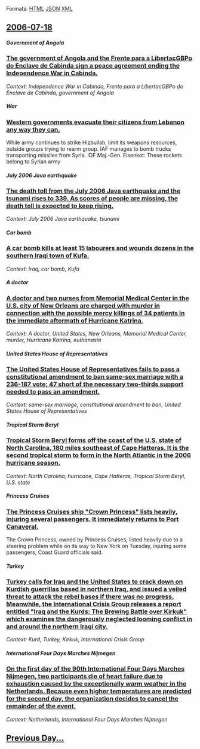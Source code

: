 
Formats: [HTML](2006/07/18/index.html)  [JSON](2006/07/18/index.json)  [XML](2006/07/18/index.xml)  

## [2006-07-18](/news/2006/07/18/index.md)

##### Government of Angola
### [ The government of Angola and the Frente para a LibertacGBPo do Enclave de Cabinda sign a peace agreement ending the Independence War in Cabinda. ](/news/2006/07/18/the-government-of-angola-and-the-frente-para-a-libertaassagbpo-do-enclave-de-cabinda-sign-a-peace-agreement-ending-the-independence-war-in-c.md)
_Context: Independence War in Cabinda, Frente para a LibertacGBPo do Enclave de Cabinda, government of Angola_

##### War
### [ Western governments evacuate their citizens from Lebanon any way they can. ](/news/2006/07/18/western-governments-evacuate-their-citizens-from-lebanon-any-way-they-can.md)
While army continues to strike Hizbullah, limit its weapons resources, outside groups trying to rearm group. IAF manages to bomb trucks transporting missiles from Syria. IDF Maj.-Gen. Eisenkot: These rockets belong to Syrian army

##### July 2006 Java earthquake
### [ The death toll from the July 2006 Java earthquake and the tsunami rises to 339. As scores of people are missing, the death toll is expected to keep rising. ](/news/2006/07/18/the-death-toll-from-the-july-2006-java-earthquake-and-the-tsunami-rises-to-339-as-scores-of-people-are-missing-the-death-toll-is-expected.md)
_Context: July 2006 Java earthquake, tsunami_

##### Car bomb
### [ A car bomb kills at least 15 labourers and wounds dozens in the southern Iraqi town of Kufa. ](/news/2006/07/18/a-car-bomb-kills-at-least-15-labourers-and-wounds-dozens-in-the-southern-iraqi-town-of-kufa.md)
_Context: Iraq, car bomb, Kufa_

##### A doctor
### [ A doctor and two nurses from Memorial Medical Center in the U.S. city of New Orleans are charged with murder in connection with the possible mercy killings of 34 patients in the immediate aftermath of Hurricane Katrina. ](/news/2006/07/18/a-doctor-and-two-nurses-from-memorial-medical-center-in-the-u-s-city-of-new-orleans-are-charged-with-murder-in-connection-with-the-possibl.md)
_Context: A doctor, United States, New Orleans, Memorial Medical Center, murder, Hurricane Katrina, euthanasia_

##### United States House of Representatives
### [ The United States House of Representatives fails to pass a constitutional amendment to ban same-sex marriage with a 236-187 vote; 47 short of the necessary two-thirds support needed to pass an amendment. ](/news/2006/07/18/the-united-states-house-of-representatives-fails-to-pass-a-constitutional-amendment-to-ban-same-sex-marriage-with-a-236-187-vote-47-short.md)
_Context: same-sex marriage, constitutional amendment to ban, United States House of Representatives_

##### Tropical Storm Beryl
### [ Tropical Storm Beryl forms off the coast of the U.S. state of North Carolina, 180 miles southeast of Cape Hatteras. It is the second tropical storm to form in the North Atlantic in the 2006 hurricane season. ](/news/2006/07/18/tropical-storm-beryl-forms-off-the-coast-of-the-u-s-state-of-north-carolina-180-miles-southeast-of-cape-hatteras-it-is-the-second-tropic.md)
_Context: North Carolina, hurricane, Cape Hatteras, Tropical Storm Beryl, U.S. state_

##### Princess Cruises
### [ The Princess Cruises ship "Crown Princess" lists heavily, injuring several passengers. It immediately returns to Port Canaveral. ](/news/2006/07/18/the-princess-cruises-ship-crown-princess-lists-heavily-injuring-several-passengers-it-immediately-returns-to-port-canaveral.md)
The Crown Princess, owned by Princess Cruises, listed heavily due to a steering problem while on its way to New York on Tuesday, injuring some passengers, Coast Guard officials said.

##### Turkey
### [ Turkey calls for Iraq and the United States to crack down on Kurdish guerrillas based in northern Iraq, and issued a veiled threat to attack the rebel bases if there was no progress. Meanwhile, the International Crisis Group releases a report entitled "Iraq and the Kurds: The Brewing Battle over Kirkuk" which examines the dangerously neglected looming conflict in and around the northern Iraqi city. ](/news/2006/07/18/turkey-calls-for-iraq-and-the-united-states-to-crack-down-on-kurdish-guerrillas-based-in-northern-iraq-and-issued-a-veiled-threat-to-attac.md)
_Context: Kurd, Turkey, Kirkuk, International Crisis Group_

##### International Four Days Marches Nijmegen
### [ On the first day of the 90th International Four Days Marches Nijmegen, two participants die of heart failure due to exhaustion caused by the exceptionally warm weather in the Netherlands. Because even higher temperatures are predicted for the second day, the organization decides to cancel the remainder of the event. ](/news/2006/07/18/on-the-first-day-of-the-90th-international-four-days-marches-nijmegen-two-participants-die-of-heart-failure-due-to-exhaustion-caused-by-th.md)
_Context: Netherlands, International Four Days Marches Nijmegen_

## [Previous Day...](/news/2006/07/17/index.md)

